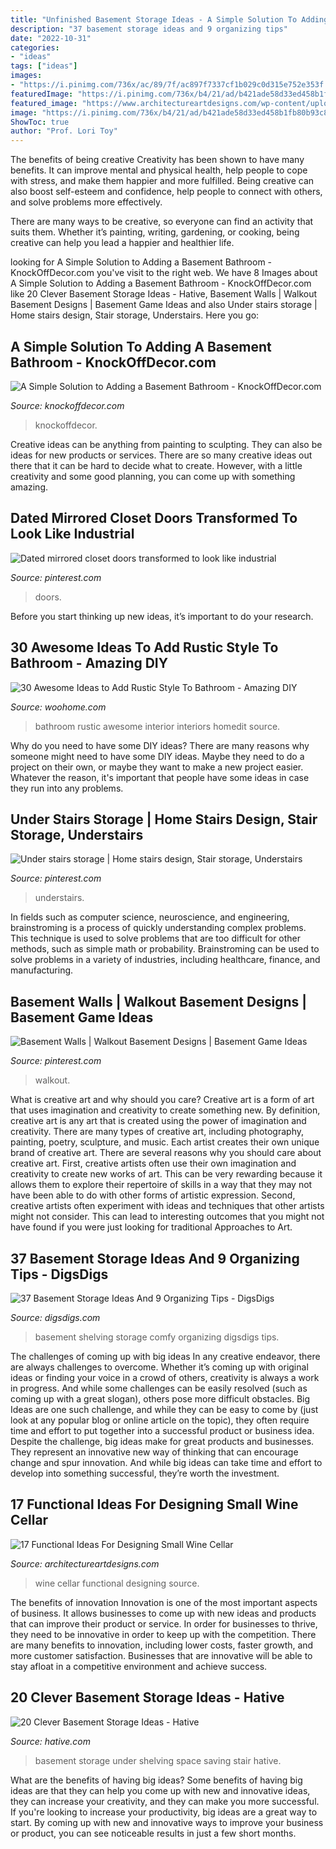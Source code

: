 ```yaml
---
title: "Unfinished Basement Storage Ideas - A Simple Solution To Adding A Basement Bathroom"
description: "37 basement storage ideas and 9 organizing tips"
date: "2022-10-31"
categories:
- "ideas"
tags: ["ideas"]
images:
- "https://i.pinimg.com/736x/ac/89/7f/ac897f7337cf1b029c0d315e752e353f.jpg"
featuredImage: "https://i.pinimg.com/736x/b4/21/ad/b421ade58d33ed458b1fb80b93c87a3c.jpg"
featured_image: "https://www.architectureartdesigns.com/wp-content/uploads/2016/07/4-2.jpg"
image: "https://i.pinimg.com/736x/b4/21/ad/b421ade58d33ed458b1fb80b93c87a3c.jpg"
ShowToc: true
author: "Prof. Lori Toy"
---
```



The benefits of being creative
Creativity has been shown to have many benefits. It can improve mental and physical health, help people to cope with stress, and make them happier and more fulfilled.
Being creative can also boost self-esteem and confidence, help people to connect with others, and solve problems more effectively.

There are many ways to be creative, so everyone can find an activity that suits them. Whether it’s painting, writing, gardening, or cooking, being creative can help you lead a happier and healthier life.

	

		
looking for A Simple Solution to Adding a Basement Bathroom - KnockOffDecor.com you've visit to the right web. We have 8 Images about A Simple Solution to Adding a Basement Bathroom - KnockOffDecor.com like 20 Clever Basement Storage Ideas - Hative, Basement Walls | Walkout Basement Designs | Basement Game Ideas and also Under stairs storage | Home stairs design, Stair storage, Understairs. Here you go:
		
    
## A Simple Solution To Adding A Basement Bathroom - KnockOffDecor.com

<img loading=lazy src="https://knockoffdecor.com/wp-content/uploads/2017/08/basement-bathroom-1-650x899.jpg" onerror="this.onerror=null;this.src='https://tse3.mm.bing.net/th?id=OIP.kbqQueYLngu-hA5rbh-9VgHaKP&amp;pid=15.1';" alt="A Simple Solution to Adding a Basement Bathroom - KnockOffDecor.com">

_Source: knockoffdecor.com_

>knockoffdecor. 

	

Creative ideas can be anything from painting to sculpting. They can also be ideas for new products or services. There are so many creative ideas out there that it can be hard to decide what to create. However, with a little creativity and some good planning, you can come up with something amazing.

    
## Dated Mirrored Closet Doors Transformed To Look Like Industrial

<img loading=lazy src="https://i.pinimg.com/736x/ac/89/7f/ac897f7337cf1b029c0d315e752e353f.jpg" onerror="this.onerror=null;this.src='https://tse4.mm.bing.net/th?id=OIP.SBNZIpPna7hIqRTvDYnTrwAAAA&amp;pid=15.1';" alt="Dated mirrored closet doors transformed to look like industrial">

_Source: pinterest.com_

>doors. 

	

Before you start thinking up new ideas, it’s important to do your research.

    
## 30 Awesome Ideas To Add Rustic Style To Bathroom - Amazing DIY

<img loading=lazy src="https://www.woohome.com/wp-content/uploads/2017/07/Add-Rustic-Feel-to-Bathroom-7.jpg" onerror="this.onerror=null;this.src='https://tse2.mm.bing.net/th?id=OIP.k8mQwvKKs1D7MXvB1hqe_gHaLH&amp;pid=15.1';" alt="30 Awesome Ideas to Add Rustic Style To Bathroom - Amazing DIY">

_Source: woohome.com_

>bathroom rustic awesome interior interiors homedit source. 

	

Why do you need to have some DIY ideas?
There are many reasons why someone might need to have some DIY ideas. Maybe they need to do a project on their own, or maybe they want to make a new project easier. Whatever the reason, it's important that people have some ideas in case they run into any problems.

    
## Under Stairs Storage | Home Stairs Design, Stair Storage, Understairs

<img loading=lazy src="https://i.pinimg.com/736x/b4/21/ad/b421ade58d33ed458b1fb80b93c87a3c.jpg" onerror="this.onerror=null;this.src='https://tse4.mm.bing.net/th?id=OIP.9vY4H_UtrkyXsBfxDPMu-AHaKn&amp;pid=15.1';" alt="Under stairs storage | Home stairs design, Stair storage, Understairs">

_Source: pinterest.com_

>understairs. 

	

In fields such as computer science, neuroscience, and engineering, brainstroming is a process of quickly understanding complex problems. This technique is used to solve problems that are too difficult for other methods, such as simple math or probability. Brainstroming can be used to solve problems in a variety of industries, including healthcare, finance, and manufacturing.

    
## Basement Walls | Walkout Basement Designs | Basement Game Ideas

<img loading=lazy src="https://i.pinimg.com/736x/c5/91/17/c59117b71645e395f2508ff487463d16.jpg" onerror="this.onerror=null;this.src='https://tse3.mm.bing.net/th?id=OIP.euNQnytyZNxolDb9q_MJ7AHaJ4&amp;pid=15.1';" alt="Basement Walls | Walkout Basement Designs | Basement Game Ideas">

_Source: pinterest.com_

>walkout. 

	

What is creative art and why should you care?
Creative art is a form of art that uses imagination and creativity to create something new. By definition, creative art is any art that is created using the power of imagination and creativity. There are many types of creative art, including photography, painting, poetry, sculpture, and music. Each artist creates their own unique brand of creative art.
There are several reasons why you should care about creative art. First, creative artists often use their own imagination and creativity to create new works of art. This can be very rewarding because it allows them to explore their repertoire of skills in a way that they may not have been able to do with other forms of artistic expression. Second, creative artists often experiment with ideas and techniques that other artists might not consider. This can lead to interesting outcomes that you might not have found if you were just looking for traditional Approaches to Art.

    
## 37 Basement Storage Ideas And 9 Organizing Tips - DigsDigs

<img loading=lazy src="https://www.digsdigs.com/photos/05-comfy-shelving-for-your-basement.jpg" onerror="this.onerror=null;this.src='https://tse3.mm.bing.net/th?id=OIP.STe8794KWi3Oe2rq1dXPIQHaLS&amp;pid=15.1';" alt="37 Basement Storage Ideas And 9 Organizing Tips - DigsDigs">

_Source: digsdigs.com_

>basement shelving storage comfy organizing digsdigs tips. 

	

The challenges of coming up with big ideas
In any creative endeavor, there are always challenges to overcome. Whether it’s coming up with original ideas or finding your voice in a crowd of others, creativity is always a work in progress. And while some challenges can be easily resolved (such as coming up with a great slogan), others pose more difficult obstacles. Big Ideas are one such challenge, and while they can be easy to come by (just look at any popular blog or online article on the topic), they often require time and effort to put together into a successful product or business idea.
Despite the challenge, big ideas make for great products and businesses. They represent an innovative new way of thinking that can encourage change and spur innovation. And while big ideas can take time and effort to develop into something successful, they’re worth the investment.

    
## 17 Functional Ideas For Designing Small Wine Cellar

<img loading=lazy src="https://www.architectureartdesigns.com/wp-content/uploads/2016/07/4-2.jpg" onerror="this.onerror=null;this.src='https://tse2.mm.bing.net/th?id=OIP.uO1bEHE4yH5ldGhJcSah4gAAAA&amp;pid=15.1';" alt="17 Functional Ideas For Designing Small Wine Cellar">

_Source: architectureartdesigns.com_

>wine cellar functional designing source. 

	

The benefits of innovation
Innovation is one of the most important aspects of business. It allows businesses to come up with new ideas and products that can improve their product or service. In order for businesses to thrive, they need to be innovative in order to keep up with the competition. There are many benefits to innovation, including lower costs, faster growth, and more customer satisfaction. Businesses that are innovative will be able to stay afloat in a competitive environment and achieve success.

    
## 20 Clever Basement Storage Ideas - Hative

<img loading=lazy src="https://hative.com/wp-content/uploads/2014/05/basement-storage-ideas/8-under-stair-space-saving-shelving.jpg" onerror="this.onerror=null;this.src='https://tse1.mm.bing.net/th?id=OIP.5Okxy6-XP6dIGwwWUNT-YgHaL3&amp;pid=15.1';" alt="20 Clever Basement Storage Ideas - Hative">

_Source: hative.com_

>basement storage under shelving space saving stair hative. 

	

What are the benefits of having big ideas?
Some benefits of having big ideas are that they can help you come up with new and innovative ideas, they can increase your creativity, and they can make you more successful. If you're looking to increase your productivity, big ideas are a great way to start. By coming up with new and innovative ways to improve your business or product, you can see noticeable results in just a few short months.

